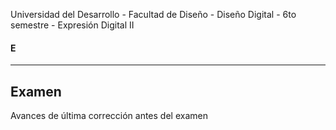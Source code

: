 Universidad del Desarrollo - Facultad de Diseño - Diseño Digital - 6to semestre - Expresión Digital II

#### E

------

## Examen

Avances de última corrección antes del examen
